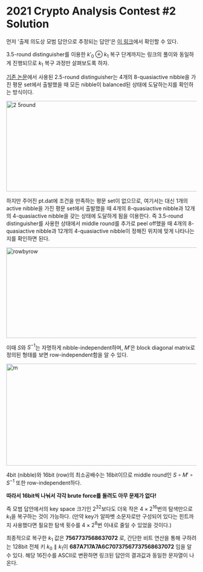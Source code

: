 # 2021 Crypto Analysis Contest #2 Solution

먼저 '출제 의도상 모범 답안으로 추정되는 답안'은 [이 링크](https://hashmm.com/post/crypto-contest-2021-writeup/index.html)에서 확인할 수 있다.

3.5-round distinguisher를 이용한 $k'_0 \oplus k_1$ 복구 단계까지는 링크의 풀이와 동일하게 진행되므로 $k_1$ 복구 과정만 살펴보도록 하자.

[기존 논문](https://eprint.iacr.org/2015/245.pdf)에서 사용된 2.5-round distinguisher는 4개의 8-quasiactive nibble을 가진 평문 set에서 출발했을 때 모든 nibble이 balanced된 상태에 도달하는지를 확인하는 방식이다.

<img width="600" height="240" alt="2 5round" src="https://github.com/user-attachments/assets/dabfc398-37d3-4fbf-aed5-37cf236c6b96" />

하지만 주어진 pt.dat에 조건을 만족하는 평문 set이 없으므로, 여기서는 대신 1개의 active nibble을 가진 평문 set에서 출발했을 때 4개의 8-quasiactive nibble과 12개의 4-quasiactive nibble을 갖는 상태에 도달하게 됨을 이용한다.
즉 3.5-round distinguisher를 사용한 상태에서 middle round를 추가로 peel off했을 때 4개의 8-quasiactive nibble과 12개의 4-quasiactive nibble이 정해진 위치에 맞게 나타나는지를 확인하면 된다.

<img width="600" height="240" alt="rowbyrow" src="https://github.com/user-attachments/assets/4d93166c-aad1-49d5-8f5c-eb747a44331e" />

이때 $S$와 $S^{-1}$는 자명하게 nibble-independent하며, $M'$은 block diagonal matrix로 정의된 형태를 보면 row-independent함을 알 수 있다.

<img width="600" height="270" alt="m" src="https://github.com/user-attachments/assets/ee2000e3-ca1b-4956-8afc-f381379f967f" />

4bit (nibble)와 16bit (row)의 최소공배수는 16bit이므로 middle round인 $S \circ M' \circ S^{-1}$ 또한 row-independent하다.

**따라서 16bit씩 나눠서 각각 brute force를 돌려도 아무 문제가 없다!**

즉 모범 답안에서의 key space 크기인 $2^{32}$보다도 더욱 작은 $4 \times 2^{16}$번의 탐색만으로 $k_1$을 복구하는 것이 가능하다.
(만약 key가 알파벳 소문자로만 구성되어 있다는 힌트까지 사용했다면 필요한 탐색 횟수를 $4 \times 2^{8}$번 이내로 줄일 수 있었을 것이다.)

최종적으로 복구한 $k_1$ 값은 **7567737568637072** 로, 간단한 비트 연산을 통해 구하려는 128bit 전체 키 $k_0 \parallel k_1$이 **687A717A7A6C70737567737568637072** 임을 알 수 있다. 해당 16진수를 ASCII로 변환하면 링크된 답안의 결과값과 동일한 문자열이 나온다.
